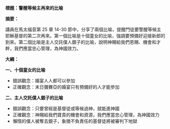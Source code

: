 **標題：警醒等候主再來的比喻**

**摘要：**

講員在馬太福音第 25 章 14-30 節中，分享了兩個比喻，提醒門徒要警醒等候主耶穌基督的第二次再來。第一個比喻是十個童女的比喻，強調要預備好迎接新郎的到來。第二個比喻是主人交託僕人銀子的比喻，說明神賜給我們恩賜、機會和才幹，我們應當忠心管理，為神國效力。

**大綱：**

**一、十個童女的比喻**
* 錯誤觀念：婚宴人人都可以參加
* 正確觀念：末日彌賽亞的婚宴只有預備好的人才能參加

**二、主人交託僕人銀子的比喻**
* 錯誤觀念：只要曾經是基督徒或等候過神，就能進神國
* 正確觀念：神賜給我們寶貴的機會和資源，我們應當忠心管理，為神國效力
* 懶惰的僕人被奪去銀子，象徵不負責任的基督徒將被審判下地獄